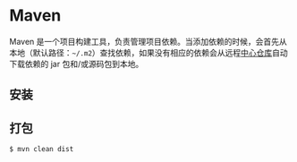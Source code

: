 # Maven

Maven 是一个项目构建工具，负责管理项目依赖。当添加依赖的时候，会首先从本地（默认路径：`~/.m2`）查找依赖，如果没有相应的依赖会从远程[中心仓库](https://search.maven.org/)自动下载依赖的 jar 包和/或源码包到本地。

## 安装

## 打包

```sh
$ mvn clean dist
```
